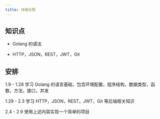 ```yaml
---
title: 详细日程
---
```


## 知识点

- Golang 的语法

- HTTP，JSON，REST，JWT，Git

## 安排

1.9 - 1.28 学习 Golang 的语言基础，包含环境配置，程序结构，数据类型，函数，方法，接口，并发

1.29 - 2.3 学习 HTTP，JSON，REST，JWT，Git 等后端相关知识

2.4 - 2.9 使用上述内容实现一个简单的项目